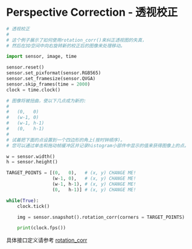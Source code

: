 Perspective Correction - 透视校正
================================

```python
# 透视校正
#
# 这个例子展示了如何使用rotation_corr()来纠正透视图的失真，
# 然后在3D空间中向右旋转新的校正后的图像来处理移动。

import sensor, image, time

sensor.reset()
sensor.set_pixformat(sensor.RGB565)
sensor.set_framesize(sensor.QVGA)
sensor.skip_frames(time = 2000)
clock = time.clock()

# 图像将被扭曲，使以下几点成为新的:
#
#   (0,   0)
#   (w-1, 0)
#   (w-1, h-1)
#   (0,   h-1)
#
# 试着把下面的点设置到一个四边形的角上(按时钟顺序)。
# 您可以通过单击和拖动帧缓冲区并记录histogram小部件中显示的值来获得图像上的点。

w = sensor.width()
h = sensor.height()

TARGET_POINTS = [(0,   0),   # (x, y) CHANGE ME!
                 (w-1, 0),   # (x, y) CHANGE ME!
                 (w-1, h-1), # (x, y) CHANGE ME!
                 (0,   h-1)] # (x, y) CHANGE ME!

while(True):
    clock.tick()

    img = sensor.snapshot().rotation_corr(corners = TARGET_POINTS)

    print(clock.fps())

```

具体接口定义请参考 [rotation_corr](../../library/canmv/image.md#rotation_corr)
